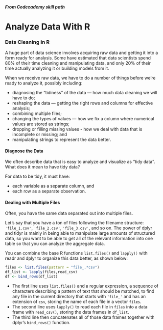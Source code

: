 ##### From Codecademy skill path

# Analyze Data With R

### Data Cleaning in R

A huge part of data science involves acquiring raw data and getting it into a form ready for analysis. Some have estimated that data scientists spend 80% of their time cleaning and manipulating data, and only 20% of their time actually analyzing it or building models from it.

When we receive raw data, we have to do a number of things before we’re ready to analyze it, possibly including:

- diagnosing the “tidiness” of the data — how much data cleaning we will have to do;
- reshaping the data — getting the right rows and columns for effective analysis;
- combining multiple files;
- changing the types of values — how we fix a column where numerical values are stored as strings;
- dropping or filling missing values - how we deal with data that is incomplete or missing; and
- manipulating strings to represent the data better.

#### Diagnose the Data

We often describe data that is easy to analyze and visualize as “tidy data”. What does it mean to have tidy data?

For data to be tidy, it must have:
- each variable as a separate column, and
- each row as a separate observation.

#### Dealing with Multiple Files

Often, you have the same data separated out into multiple files.

Let’s say that you have a ton of files following the filename structure: `'file_1.csv'`, `'file_2.csv'`, `'file_3.csv'`, and so on. The power of dplyr and tidyr is mainly in being able to manipulate large amounts of structured data, so you want to be able to get all of the relevant information into one table so that you can analyze the aggregate data.

You can combine the base R functions `list.files()` and `lapply()` with readr and dplyr to organize this data better, as shown below:

```r
files <- list.files(pattern = "file_.*csv")
df_list <- lapply(files,read_csv)
df <- bind_rows(df_list)
```

- The first line uses `list.files()` and a regular expression, a sequence of characters describing a pattern of text that should be matched, to find any file in the current directory that starts with `'file_'` and has an extension of `csv`, storing the name of each file in a vector `files`.
- The second line uses `lapply()` to read each file in `files` into a data frame with `read_csv()`, storing the data frames in `df_list`.
- The third line then concatenates all of those data frames together with dplyr’s `bind_rows()` function.
